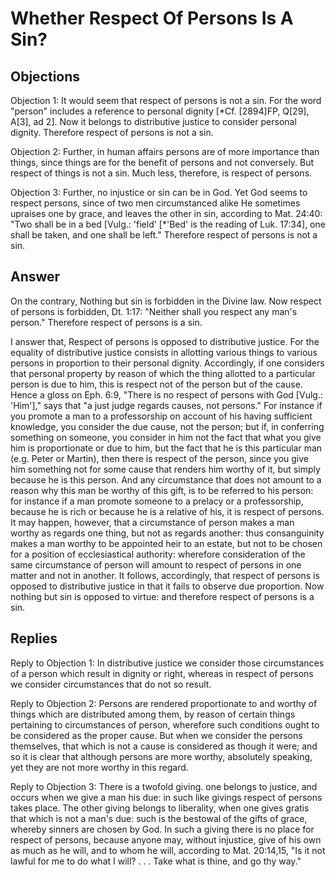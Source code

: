 # Whether Respect Of Persons Is A Sin?

## Objections

Objection 1: It would seem that respect of persons is not a sin. For the word "person" includes a reference to personal dignity [*Cf. [2894]FP, Q[29], A[3], ad 2]. Now it belongs to distributive justice to consider personal dignity. Therefore respect of persons is not a sin.

Objection 2: Further, in human affairs persons are of more importance than things, since things are for the benefit of persons and not conversely. But respect of things is not a sin. Much less, therefore, is respect of persons.

Objection 3: Further, no injustice or sin can be in God. Yet God seems to respect persons, since of two men circumstanced alike He sometimes upraises one by grace, and leaves the other in sin, according to Mat. 24:40: "Two shall be in a bed [Vulg.: 'field' [*'Bed' is the reading of Luk. 17:34], one shall be taken, and one shall be left." Therefore respect of persons is not a sin.

## Answer

On the contrary, Nothing but sin is forbidden in the Divine law. Now respect of persons is forbidden, Dt. 1:17: "Neither shall you respect any man's person." Therefore respect of persons is a sin.

I answer that, Respect of persons is opposed to distributive justice. For the equality of distributive justice consists in allotting various things to various persons in proportion to their personal dignity. Accordingly, if one considers that personal property by reason of which the thing allotted to a particular person is due to him, this is respect not of the person but of the cause. Hence a gloss on Eph. 6:9, "There is no respect of persons with God [Vulg.: 'Him']," says that "a just judge regards causes, not persons." For instance if you promote a man to a professorship on account of his having sufficient knowledge, you consider the due cause, not the person; but if, in conferring something on someone, you consider in him not the fact that what you give him is proportionate or due to him, but the fact that he is this particular man (e.g. Peter or Martin), then there is respect of the person, since you give him something not for some cause that renders him worthy of it, but simply because he is this person. And any circumstance that does not amount to a reason why this man be worthy of this gift, is to be referred to his person: for instance if a man promote someone to a prelacy or a professorship, because he is rich or because he is a relative of his, it is respect of persons. It may happen, however, that a circumstance of person makes a man worthy as regards one thing, but not as regards another: thus consanguinity makes a man worthy to be appointed heir to an estate, but not to be chosen for a position of ecclesiastical authority: wherefore consideration of the same circumstance of person will amount to respect of persons in one matter and not in another. It follows, accordingly, that respect of persons is opposed to distributive justice in that it fails to observe due proportion. Now nothing but sin is opposed to virtue: and therefore respect of persons is a sin.

## Replies

Reply to Objection 1: In distributive justice we consider those circumstances of a person which result in dignity or right, whereas in respect of persons we consider circumstances that do not so result.

Reply to Objection 2: Persons are rendered proportionate to and worthy of things which are distributed among them, by reason of certain things pertaining to circumstances of person, wherefore such conditions ought to be considered as the proper cause. But when we consider the persons themselves, that which is not a cause is considered as though it were; and so it is clear that although persons are more worthy, absolutely speaking, yet they are not more worthy in this regard.

Reply to Objection 3: There is a twofold giving. one belongs to justice, and occurs when we give a man his due: in such like givings respect of persons takes place. The other giving belongs to liberality, when one gives gratis that which is not a man's due: such is the bestowal of the gifts of grace, whereby sinners are chosen by God. In such a giving there is no place for respect of persons, because anyone may, without injustice, give of his own as much as he will, and to whom he will, according to Mat. 20:14,15, "Is it not lawful for me to do what I will? . . . Take what is thine, and go thy way."